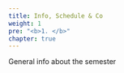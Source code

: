 ```yaml
---
title: Info, Schedule & Co
weight: 1
pre: "<b>1. </b>"
chapter: true
---
```


General info about the semester